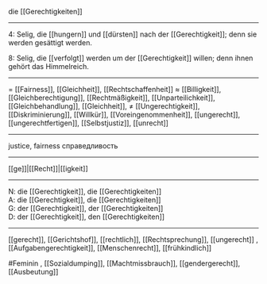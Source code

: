 die [[Gerechtigkeiten]]

---
4: Selig, die [[hungern]] und [[dürsten]] nach der [[Gerechtigkeit]]; denn sie werden gesättigt werden.

8: Selig, die [[verfolgt]] werden um der [[Gerechtigkeit]] willen; denn ihnen gehört das Himmelreich.


---
= [[Fairness]], [[Gleichheit]], [[Rechtschaffenheit]]
≈ [[Billigkeit]], [[Gleichberechtigung]], [[Rechtmäßigkeit]], [[Unparteilichkeit]], [[Gleichbehandlung]], [[Gleichheit]],
≠ [[Ungerechtigkeit]], [[Diskriminierung]], [[Willkür]], [[Voreingenommenheit]], [[ungerecht]], [[ungerechtfertigen]], [[Selbstjustiz]], [[unrecht]]

---
justice, fairness
справедливость

---
[[ge]]|[[Recht]]|[[igkeit]]

---
N: die [[Gerechtigkeit]], die [[Gerechtigkeiten]]  
A: die [[Gerechtigkeit]], die [[Gerechtigkeiten]]  
G: der [[Gerechtigkeit]], der [[Gerechtigkeiten]]  
D: der [[Gerechtigkeit]], den [[Gerechtigkeiten]]  

---
[[gerecht]], [[Gerichtshof]], [[rechtlich]], [[Rechtsprechung]], [[ungerecht]]
, [[Aufgabengerechtigkeit]], [[Menschenrecht]], [[frühkindlich]]


#Feminin , [[Sozialdumping]], [[Machtmissbrauch]], [[gendergerecht]], [[Ausbeutung]]